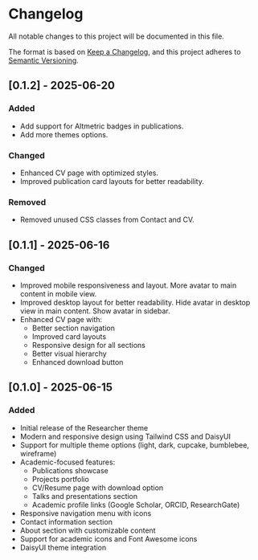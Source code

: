 # Changelog

All notable changes to this project will be documented in this file.

The format is based on [Keep a Changelog](https://keepachangelog.com/en/1.0.0/),
and this project adheres to [Semantic Versioning](https://semver.org/spec/v2.0.0.html).

## [0.1.2] - 2025-06-20

### Added
- Add support for Altmetric badges in publications.
- Add more themes options.

### Changed 
- Enhanced CV page with optimized styles.
- Improved publication card layouts for better readability.

### Removed
- Removed unused CSS classes from Contact and CV.

## [0.1.1] - 2025-06-16

### Changed
- Improved mobile responsiveness and layout. More avatar to main content in mobile view.
- Improved desktop layout for better readability. Hide avatar in desktop view in main content. Show avatar in sidebar.
- Enhanced CV page with:
  - Better section navigation
  - Improved card layouts
  - Responsive design for all sections
  - Better visual hierarchy
  - Enhanced download button

## [0.1.0] - 2025-06-15

### Added
- Initial release of the Researcher theme
- Modern and responsive design using Tailwind CSS and DaisyUI
- Support for multiple theme options (light, dark, cupcake, bumblebee, wireframe)
- Academic-focused features:
  - Publications showcase
  - Projects portfolio
  - CV/Resume page with download option
  - Talks and presentations section
  - Academic profile links (Google Scholar, ORCID, ResearchGate)
- Responsive navigation menu with icons
- Contact information section
- About section with customizable content
- Support for academic icons and Font Awesome icons
- DaisyUI theme integration
